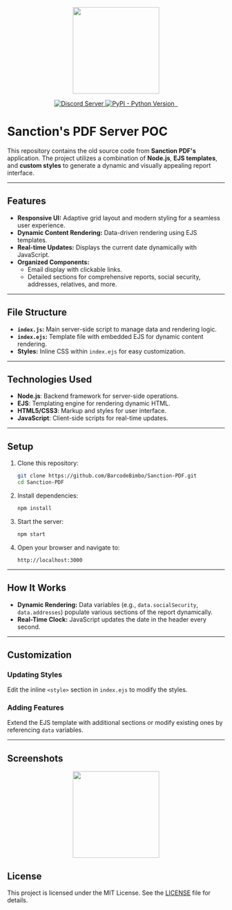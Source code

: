 <div align="center">
  <img src="https://github.com/user-attachments/assets/6b2b9019-105c-428e-8894-14e4fd6852e3" alt="" height="200">
</div>
<p align="center">
  <a href="https://discord.gg/tloxp">
    <img src="https://ptb.discord.com/api/guilds/1258060134060654632/widget.png?style=shield" alt="Discord Server">
  </a>
  <a href="https://www.python.org/downloads/">
    <img alt="PyPI - Python Version" src="https://img.shields.io/pypi/pyversions/Red-Discordbot">
  </a>
  <a href="https://github.com/BarcodeBimbo/Sanction-PDF">
    <img src="https://img.shields.io/badge/html-python-red.svg" alt="">
  </a>
  <a href="https://github.com/BarcodeBimbo/Sanction-PDF">
    <img src="https://img.shields.io/badge/ejs-html-red?logo=javascript&logoColor=f5f5f5" alt="">
  </a>
</p>

# Sanction's PDF Server POC

This repository contains the old source code from **Sanction PDF's** application. The project utilizes a combination of **Node.js**, **EJS templates**, and **custom styles** to generate a dynamic and visually appealing report interface.

---

## Features

- **Responsive UI:** Adaptive grid layout and modern styling for a seamless user experience.
- **Dynamic Content Rendering:** Data-driven rendering using EJS templates.
- **Real-time Updates:** Displays the current date dynamically with JavaScript.
- **Organized Components:**
  - Email display with clickable links.
  - Detailed sections for comprehensive reports, social security, addresses, relatives, and more.

---

## File Structure

- **`index.js`:** Main server-side script to manage data and rendering logic.
- **`index.ejs`:** Template file with embedded EJS for dynamic content rendering.
- **Styles:** Inline CSS within `index.ejs` for easy customization.

---

## Technologies Used

- **Node.js**: Backend framework for server-side operations.
- **EJS**: Templating engine for rendering dynamic HTML.
- **HTML5/CSS3**: Markup and styles for user interface.
- **JavaScript**: Client-side scripts for real-time updates.

---

## Setup

1. Clone this repository:

   ```bash
   git clone https://github.com/BarcodeBimbo/Sanction-PDF.git
   cd Sanction-PDF
   ```

2. Install dependencies:

   ```bash
   npm install
   ```

3. Start the server:

   ```bash
   npm start
   ```

4. Open your browser and navigate to:

   ```
   http://localhost:3000
   ```

---

## How It Works

- **Dynamic Rendering:** Data variables (e.g., `data.socialSecurity`, `data.addresses`) populate various sections of the report dynamically.
- **Real-Time Clock:** JavaScript updates the date in the header every second.

---

## Customization

### Updating Styles
Edit the inline `<style>` section in `index.ejs` to modify the styles.

### Adding Features
Extend the EJS template with additional sections or modify existing ones by referencing `data` variables.

---

## Screenshots

<div align="center">
  <img src="https://github.com/user-attachments/assets/c42e30a8-deae-4503-8522-d619a5c8eec9" alt="" height="200">
</div>


## License

This project is licensed under the MIT License. See the [LICENSE](https://github.com/BarcodeBimbo/Sanction-PDF/blob/main/LICENSE) file for details.
